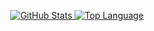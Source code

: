 <summary></summary>
    <p align="center">
    <a href="#hayriyigit" target="_blank">
      <img alt="GitHub Stats" src="https://github-readme-stats.vercel.app/api?username=hayriyigit&show_icons=true&hide_border=true&icon_color=63c5ea&title_color=4c566a&text_color=3b4252"/>
        <img alt="Top Language" src="https://github-readme-stats.vercel.app/api/top-langs/?username=hayriyigit&hide=html,&hide_border=true&title_color=4c566a&text_color=3b4252"/>
    </a>
    </p>
    <summary></summary>
